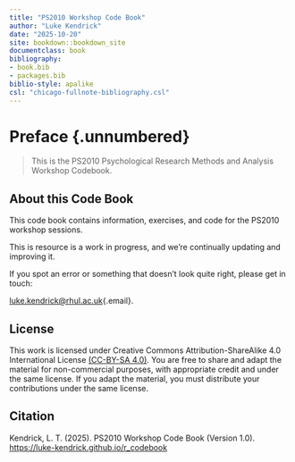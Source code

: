 ```yaml
---
title: "PS2010 Workshop Code Book"
author: "Luke Kendrick"
date: "2025-10-20"
site: bookdown::bookdown_site
documentclass: book
bibliography:
- book.bib
- packages.bib
biblio-style: apalike
csl: "chicago-fullnote-bibliography.csl"
---
```


# Preface {.unnumbered}

> This is the PS2010 Psychological Research Methods and Analysis Workshop Codebook.

## About this Code Book

This code book contains information, exercises, and code for the PS2010 workshop sessions.

This is resource is a work in progress, and we’re continually updating and improving it.

If you spot an error or something that doesn’t look quite right, please get in touch:

[luke.kendrick\@rhul.ac.uk](mailto:luke.kendrick@rhul.ac.uk){.email}.

## **License**

This work is licensed under Creative Commons Attribution-ShareAlike 4.0 International License [(CC-BY-SA 4.0)](https://creativecommons.org/licenses/by-sa/4.0/). You are free to share and adapt the material for non-commercial purposes, with appropriate credit and under the same license. If you adapt the material, you must distribute your contributions under the same license.

## **Citation**

Kendrick, L. T. (2025). PS2010 Workshop Code Book (Version 1.0). <https://luke-kendrick.github.io/r_codebook>
